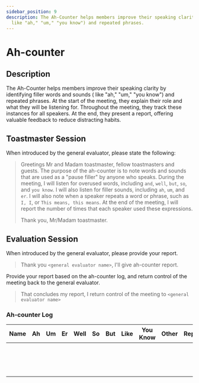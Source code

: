 ```yaml
---
sidebar_position: 9
description: The Ah-Counter helps members improve their speaking clarity by identifying filler words and sounds (
  like "ah," "um," "you know") and repeated phrases. 
---
```


# Ah-counter

## Description

The Ah-Counter helps members improve their speaking clarity by identifying filler words and sounds (
like "ah," "um," "you know") and repeated phrases. At the start of the meeting, they explain their role and what they
will be listening for. Throughout the meeting, they track these instances for all speakers. At the end, they present a
report, offering valuable feedback to reduce distracting habits.

## Toastmaster Session

When introduced by the general evaluator, please state the following:

> Greetings Mr and Madam toastmaster, fellow toastmasters and guests. The purpose of the ah-counter is to note words and
> sounds that are used as a "pause filler" by anyone who speaks. During the meeting, I will listen for overused words,
> including `and`, `well`, `but`, `so`, and `you know`. I will also listen for filler sounds, including `ah`, `um`, and
`er`. I will also note when a speaker repeats a word or phrase, such as `I, I`, or `This means, this means`. At the end
> of the meeting, I will report the number of times that each speaker used these expressions.
>
> Thank you, Mr/Madam toastmaster.

## Evaluation Session

When introduced by the general evaluator, please provide your report.

> Thank you `<general evaluator name>`, I'll give ah-counter report.

Provide your report based on the ah-counter log, and return control of the meeting back to the general evaluator.

> That concludes my report, I return control of the meeting to `<general evaluator name>`

### Ah-counter Log 

| Name | Ah | Um | Er | Well | So | But | Like | You Know | Other | Repeats |
|------|----|----|----|------|----|-----|------|----------|-------|---------|
|      |    |    |    |      |    |     |      |          |       |         |
|      |    |    |    |      |    |     |      |          |       |         |
|      |    |    |    |      |    |     |      |          |       |         |
|      |    |    |    |      |    |     |      |          |       |         |
|      |    |    |    |      |    |     |      |          |       |         |
|      |    |    |    |      |    |     |      |          |       |         |
|      |    |    |    |      |    |     |      |          |       |         |
|      |    |    |    |      |    |     |      |          |       |         |
|      |    |    |    |      |    |     |      |          |       |         |
|      |    |    |    |      |    |     |      |          |       |         |
|      |    |    |    |      |    |     |      |          |       |         |
|      |    |    |    |      |    |     |      |          |       |         |
|      |    |    |    |      |    |     |      |          |       |         |
|      |    |    |    |      |    |     |      |          |       |         |
|      |    |    |    |      |    |     |      |          |       |         |
